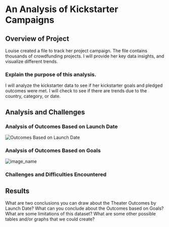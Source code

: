 # An Analysis of Kickstarter Campaigns

## Overview of Project
Louise created a file to track her project campaign. The file contains thousands of crowdfunding projects. I will provide her key data insights, and visualize different trends.

### Explain the purpose of this analysis.
 I will analyze the kickstarter data to see if her kickstarter goals and pledged outcomes were met. I will check to see if there are trends due to the country, category, or date.
 
## Analysis and Challenges

### Analysis of Outcomes Based on Launch Date
![Outcomes Based on Launch Date](rbono22/kickstarter-analysis/Crowd_Funding_Analytics/Outcomes_Based_on_Launch_Date.png)

### Analysis of Outcomes Based on Goals
![image_name](path/to/image_name.png)

### Challenges and Difficulties Encountered

## Results
What are two conclusions you can draw about the Theater Outcomes by Launch Date?
What can you conclude about the Outcomes based on Goals?
What are some limitations of this dataset?
What are some other possible tables and/or graphs that we could create?
